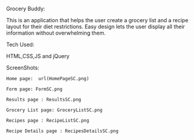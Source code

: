 Grocery Buddy: 

This is an application that helps the user create a grocery list and a recipe layout for their diet restrictions. Easy design lets the user display all their information without overwhelming them. 

Tech Used:

HTML,CSS,JS and jQuery

ScreenShots:

	Home page:  url(HomePageSC.png)

	Form page: FormSC.png
	
	Results page : ResultsSC.png

	Grocery List page: GroceryListSC.png

	Recipes page : RecipeListSC.png

	Recipe Details page : RecipesDetailsSC.png

